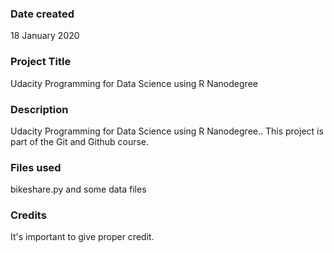 ### Date created
18 January 2020

### Project Title
Udacity Programming for Data Science using R Nanodegree

### Description
Udacity Programming for Data Science using R Nanodegree..
This project is part of the Git and Github course.

### Files used
bikeshare.py and some data files

### Credits
It's important to give proper credit.